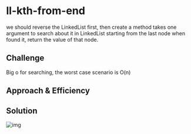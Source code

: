 # ll-kth-from-end

we should reverse the LinkedList first, then create a method takes one argument to search about it in LinkedList starting from the last node when found it, return the value of that node. 

## Challenge

Big o for searching, the worst case scenario is O(n)

## Approach & Efficiency
<!--  -->

## Solution

![img]("https://drive.google.com/file/d/19it-m7OBk-I7CkmCAM4UTSSiW5oKkhjb/view?usp=sharing")

